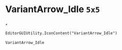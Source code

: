 # VariantArrow_Idle `5x5`
<img src="/img/VariantArrow_Idle.png" width=5 height=5>

``` CSharp
EditorGUIUtility.IconContent("VariantArrow_Idle")
```
```
VariantArrow_Idle
```
